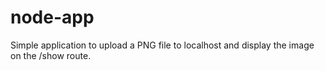 # node-app

Simple application to upload a PNG file to localhost and display the image on the /show route.
